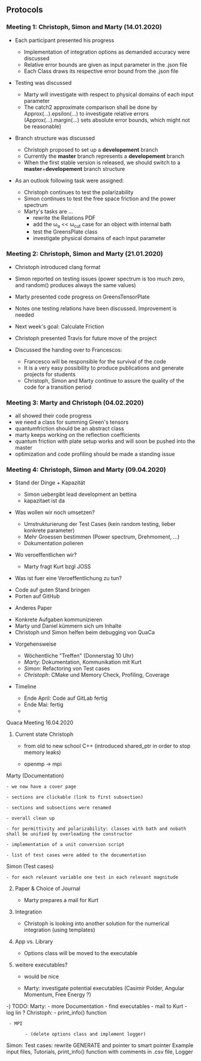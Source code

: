 Protocols
-----

### Meeting 1: Christoph, Simon and Marty (14.01.2020)

- Each participant presented his progress
    * Implementation of integration options as demanded accuracy were discussed
    * Relative error bounds are given as input parameter in the .json file
    * Each Class draws its respective error bound from the .json file

- Testing was discussed
    * Marty will investigate with respect to physical domains of each input parameter
    * The catch2 approximate comparison shall be done by Approx(...).epsilon(...) to investigate relative errors (Approx(...).margin(...) sets absolute error bounds, which might not be reasonable)

- Branch structure was discussed
    * Christoph proposed to set up a __developement__ branch
    * Currently the __master__ branch represents a __developement__ branch
    * When the first stable version is released, we should switch to a __master__+__developement__ branch structure

- As an outlook following task were assigned:
    * Christoph continues to test the polarizability
    * Simon continues to test the free space friction and the power spectrum
    * Marty's tasks are ...
        * rewrite the Relations PDF
        * add the &omega;<sub>a</sub> << &omega;<sub>cut</sub> case for an object with internal bath
        * test the GreensPlate class
        * investigate physical domains of each input parameter

### Meeting 2: Christoph, Simon and Marty (21.01.2020)

- Christoph introduced clang format

- Simon reported on testing issues (power spectrum is too much zero, and random() produces always the same values)

- Marty presented code progress on GreensTensorPlate

- Notes one testing relations have been discussed. Improvement is needed

- Next week's goal: Calculate Friction

- Christoph presented Travis for future move of the project

- Discussed the handing over to Francescos:
    * Francesco will be responsible for the survival of the code
    * It is a very easy possibility to produce publications and generate projects for students
    * Christoph, Simon and Marty continue to assure the quality of the code for a transition period

### Meeting 3: Marty and Christoph (04.02.2020)

- all showed their code progress
- we need a class for summing Green's tensors
- quantumfriction should be an abstract class
- marty keeps working on the reflection coefficients
- quantum friction with plate setup works and will soon be pushed into the master
- optimization and code profiling should be made a standing issue

### Meeting 4: Christoph, Simon and Marty (09.04.2020)
 - Stand der Dinge + Kapazität
    * Simon uebergibt lead development an bettina
    * kapazitaet ist da

 - Was wollen wir noch umsetzen?
    * Umstrukturierung der Test Cases (kein random testing, lieber konkrete parameter)
    * Mehr Groessen bestimmen (Power spectrum, Drehmoment, ...)
    * Dokumentation polieren


  - Wo veroeffentlichen wir?
    * Marty fragt Kurt bzgl JOSS


  - Was ist fuer eine Veroeffentlichung zu tun?
   * Code auf guten Stand bringen
   * Porten auf GitHub


  - Anderes Paper
   * Konkrete Aufgaben kommunizieren
   * Marty und Daniel kümmern sich um Inhalte
   * Christoph und Simon helfen beim debugging von QuaCa


  - Vorgehensweise
    * Wöchentliche "Treffen" (Donnerstag 10 Uhr)
    * _Marty_: Dokumentation, Kommunikation mit Kurt
    * _Simon_: Refactoring von Test cases
    * _Christoph_: CMake und Memory Check, Profiling, Coverage

 - Timeline
   * Ende April: Code auf GitLab fertig
   * Ende Mai: fertig
   * 
   



Quaca Meeting 16.04.2020

1) Current state 
Christoph

    - from old to new school C++ (introduced shared_ptr in order to stop memory leaks)

    - openmp -> mpi


Marty (Documentation)

    - we now have a cover page

    - sections are clickable (link to first subsection)

    - sections and subsections were renamed

    - overall clean up

    - for permittivity and polarizability: classes with bath and nobath shall be unified by overloading the constructor

    - implementation of a unit conversion script

    - list of test cases were added to the documentation


Simon (Test cases)

    - for each relevant variable one test in each relevant magnitude


2) Paper & Choice of Journal

    - Marty prepares a mail for Kurt


3) Integration

    - Christoph is looking into another solution for the numerical integration (using templates)


4) App vs. Library

    - Options class will be moved to the executable


5) weitere executables?

    - would be nice

    - Marty: investigate potential executables (Casimir Polder, Angular Momentum, Free Energy ?)


-) TODO: 
Marty: - more Documentation
       - find executables
       - mail to Kurt
       - log lin ?
Christoph: - print_info() function

     - MPI

           - (delete options class and implement logger)
Simon: Test cases: rewrite GENERATE and pointer to smart pointer
        Example input files, Tutorials, print_info() function with comments in .csv file, Logger
